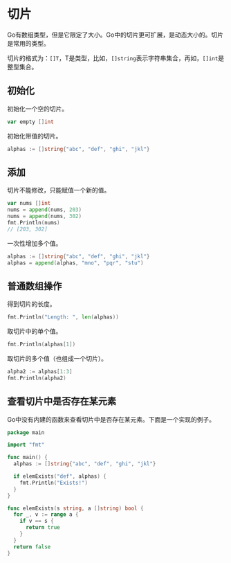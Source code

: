 # 切片

Go有数组类型，但是它限定了大小。Go中的切片更可扩展，是动态大小的。切片是常用的类型。

切片的格式为：`[]T`，T是类型，比如，`[]string`表示字符串集合，再如，`[]int`是整型集合。

## 初始化

初始化一个空的切片。

```go
var empty []int
```

初始化带值的切片。

```go
alphas := []string{"abc", "def", "ghi", "jkl"}
```

## 添加

切片不能修改，只能赋值一个新的值。

```go
var nums []int
nums = append(nums, 203)
nums = append(nums, 302)
fmt.Println(nums)
// [203, 302]
```

一次性增加多个值。

```go
alphas := []string{"abc", "def", "ghi", "jkl"}
alphas = append(alphas, "mno", "pqr", "stu")
```

## 普通数组操作

得到切片的长度。

```go
fmt.Println("Length: ", len(alphas))
```

取切片中的单个值。

```go
fmt.Println(alphas[1])
```

取切片的多个值（也组成一个切片）。

```go
alpha2 := alphas[1:3]
fmt.Println(alpha2)
```

## 查看切片中是否存在某元素

Go中没有内建的函数来查看切片中是否存在某元素。下面是一个实现的例子。

```go
package main

import "fmt"

func main() {
  alphas := []string{"abc", "def", "ghi", "jkl"}

  if elemExists("def", alphas) {
    fmt.Println("Exists!")
  }
}

func elemExists(s string, a []string) bool {
  for _, v := range a {
    if v == s {
      return true
    }
  }
  return false
}
```
